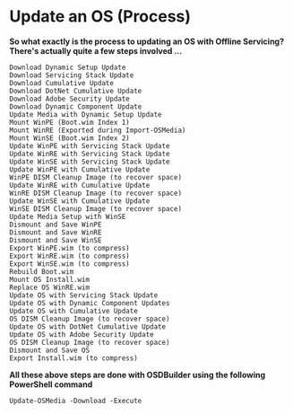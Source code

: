 # Update an OS \(Process\)

**So what exactly is the process to updating an OS with Offline Servicing?  There's actually quite a few steps involved ...**

```text
Download Dynamic Setup Update
Download Servicing Stack Update
Download Cumulative Update
Download DotNet Cumulative Update
Download Adobe Security Update
Download Dynamic Component Update
Update Media with Dynamic Setup Update
Mount WinPE (Boot.wim Index 1)
Mount WinRE (Exported during Import-OSMedia)
Mount WinSE (Boot.wim Index 2)
Update WinPE with Servicing Stack Update
Update WinRE with Servicing Stack Update
Update WinSE with Servicing Stack Update
Update WinPE with Cumulative Update
WinPE DISM Cleanup Image (to recover space)
Update WinRE with Cumulative Update
WinRE DISM Cleanup Image (to recover space)
Update WinSE with Cumulative Update
WinSE DISM Cleanup Image (to recover space)
Update Media Setup with WinSE
Dismount and Save WinPE
Dismount and Save WinRE
Dismount and Save WinSE
Export WinPE.wim (to compress)
Export WinRE.wim (to compress)
Export WinSE.wim (to compress)
Rebuild Boot.wim
Mount OS Install.wim
Replace OS WinRE.wim
Update OS with Servicing Stack Update
Update OS with Dynamic Component Updates
Update OS with Cumulative Update
OS DISM Cleanup Image (to recover space)
Update OS with DotNet Cumulative Update
Update OS with Adobe Security Update
OS DISM Cleanup Image (to recover space)
Dismount and Save OS
Export Install.wim (to compress)
```

**All these above steps are done with OSDBuilder using the following PowerShell command**

```text
Update-OSMedia -Download -Execute
```

